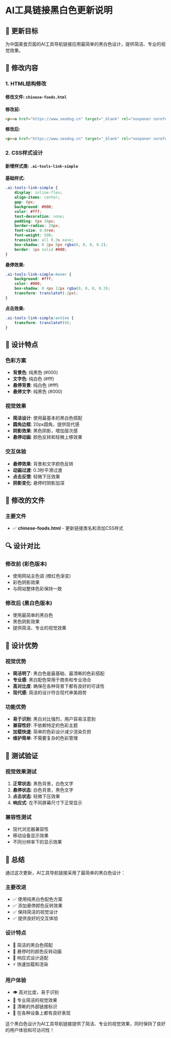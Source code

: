 # AI工具链接黑白色更新说明

## 🎯 更新目标

为中国美食页面的AI工具导航链接应用最简单的黑白色设计，提供简洁、专业的视觉效果。

## 🔧 修改内容

### 1. HTML结构修改

#### 修改文件: `chinese-foods.html`

**修改前:**
```html
<p><a href="https://www.seodog.cn" target="_blank" rel="noopener noreferrer" class="ai-tools-link" data-i18n="footer.aiTools">🔗 AI Tools Navigation - SEOdog.cn</a></p>
```

**修改后:**
```html
<p><a href="https://www.seodog.cn" target="_blank" rel="noopener noreferrer" class="ai-tools-link-simple" data-i18n="footer.aiTools">🔗 AI Tools Navigation - SEOdog.cn</a></p>
```

### 2. CSS样式设计

#### 新增样式类: `.ai-tools-link-simple`

**基础样式:**
```css
.ai-tools-link-simple {
    display: inline-flex;
    align-items: center;
    gap: 8px;
    background: #000;
    color: #fff;
    text-decoration: none;
    padding: 8px 16px;
    border-radius: 20px;
    font-size: 0.9rem;
    font-weight: 500;
    transition: all 0.3s ease;
    box-shadow: 0 2px 8px rgba(0, 0, 0, 0.2);
    border: 1px solid #000;
}
```

**悬停效果:**
```css
.ai-tools-link-simple:hover {
    background: #fff;
    color: #000;
    box-shadow: 0 4px 12px rgba(0, 0, 0, 0.3);
    transform: translateY(-2px);
}
```

**点击效果:**
```css
.ai-tools-link-simple:active {
    transform: translateY(0);
}
```

## 🎨 设计特点

### **色彩方案**
- **背景色**: 纯黑色 (#000)
- **文字色**: 纯白色 (#fff)
- **悬停背景**: 纯白色 (#fff)
- **悬停文字**: 纯黑色 (#000)

### **视觉效果**
- **简洁设计**: 使用最基本的黑白色搭配
- **圆角边框**: 20px圆角，提供现代感
- **阴影效果**: 黑色阴影，增加层次感
- **悬停动画**: 颜色反转和轻微上移效果

### **交互体验**
- **悬停效果**: 背景和文字颜色反转
- **动画过渡**: 0.3秒平滑过渡
- **点击反馈**: 轻微下压效果
- **阴影变化**: 悬停时阴影加深

## 📁 修改的文件

### **主要文件**
- ✅ **chinese-foods.html** - 更新链接类名和添加CSS样式

## 🔍 设计对比

### **修改前 (彩色版本)**
- 使用网站主色调 (橙红色渐变)
- 彩色阴影效果
- 与网站整体色彩保持一致

### **修改后 (黑白色版本)**
- 使用最简单的黑白色
- 黑色阴影效果
- 提供简洁、专业的视觉效果

## 🎯 设计优势

### **视觉优势**
- **简洁明了**: 黑白色是最基础、最清晰的色彩搭配
- **专业感**: 黑白配色常用于商务和专业场合
- **高对比度**: 确保在各种背景下都有良好的可读性
- **现代感**: 简洁的设计符合现代审美趋势

### **功能优势**
- **易于识别**: 黑白对比强烈，用户容易注意到
- **兼容性好**: 不依赖特定的色彩主题
- **加载快速**: 简单的色彩设计减少渲染负担
- **维护简单**: 不需要复杂的色彩管理

## 🧪 测试验证

### **视觉效果测试**
1. **正常状态**: 黑色背景，白色文字
2. **悬停状态**: 白色背景，黑色文字
3. **点击状态**: 轻微下压效果
4. **响应式**: 在不同屏幕尺寸下正常显示

### **兼容性测试**
- 现代浏览器兼容性
- 移动设备显示效果
- 不同分辨率下的显示效果

## 🎉 总结

通过这次更新，AI工具导航链接采用了最简单的黑白色设计：

### **主要改进**
- ✅ 使用纯黑白色配色方案
- ✅ 添加悬停颜色反转效果
- ✅ 保持简洁的视觉设计
- ✅ 提供良好的交互体验

### **设计特点**
- 🎨 简洁的黑白色搭配
- 🔄 悬停时的颜色反转动画
- 📱 响应式设计适配
- ⚡ 快速加载和渲染

### **用户体验**
- 👁️ 高对比度，易于识别
- 🎯 专业简洁的视觉效果
- 🔗 清晰的外部链接标识
- 📱 在各种设备上都有良好表现

这个黑白色设计为AI工具导航链接提供了简洁、专业的视觉效果，同时保持了良好的用户体验和可访问性！ 
